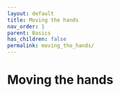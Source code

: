 ```yaml
---
layout: default
title: Moving the hands
nav_order: 1
parent: Basics
has_children: false
permalink: moving_the_hands/
---
```


# Moving the hands
